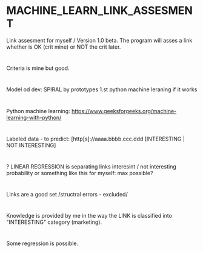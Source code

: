 # MACHINE_LEARN_LINK_ASSESMENT
Link assesment for myself / Version 1.0 beta.
The program will asses a link whether is OK (crit mine) or NOT
the crit later.
#
Criteria is mine but good.
#
Model od dev: SPIRAL by prototypes
1.st python machine leraning if it works
#
#
Python machine learning:
https://www.geeksforgeeks.org/machine-learning-with-python/
#
Labeled data - to predict:
[http[s]://aaaa.bbbb.ccc.ddd [INTERESTING | NOT INTERESTING]
#

? LINEAR REGRESSION is separating links interesint / not interesting
probability or something like this for myself: max possible?

#
Links are a good set /structral errors - excluded/
#
Knowledge is provided by me in the way the LINK is classified into "INTERESTING" category (marketing).
#
Some regression is possible.
